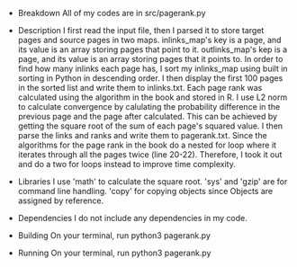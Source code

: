 * Breakdown
All of my codes are in src/pagerank.py

* Description
I first read the input file, then I parsed it to store target pages and source pages in two maps. inlinks_map's key is a page, and its value is an array storing pages that point to it. outlinks_map's kep is a page, and its value is an array storing pages that it points to. In order to find how many inlinks each page has, I sort my inlinks_map using built in sorting in Python in descending order. I then display the first 100 pages in the sorted list and write them to inlinks.txt. Each page rank was calculated using the algorithm in the book and stored in R. I use L2 norm to calculate convergence by calulating the probability difference in the previous page and the page after calculated. This can be achieved by getting the square root of the sum of each page's squared value. I then parse the links and ranks and write them to pagerank.txt. Since the algorithms for the page rank in the book do a nested for loop where it iterates through all the pages twice (line 20-22). Therefore, I took it out and do a two for loops instead to improve time complexity.

* Libraries
I use 'math' to calculate the square root. 'sys' and 'gzip' are for command line handling. 'copy' for copying objects since Objects are assigned by reference.

* Dependencies
I do not include any dependencies in my code.

* Building
On your terminal, run python3 pagerank.py

* Running
On your terminal, run python3 pagerank.py